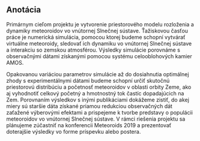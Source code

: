 ## Anotácia
Primárnym cieľom projektu je vytvorenie priestorového modelu rozloženia a dynamiky
meteoroidov vo vnútornej Slnečnej sústave. Ťažiskovou časťou práce je numerická simulácia,
pomocou ktorej budeme schopní vytvárať virtuálne meteoroidy,
sledovať ich dynamiku vo vnútornej Slnečnej sústave a interakciu so zemskou atmosférou.
Výsledky simulácie porovnáme s observačnými dátami získanými pomocou systému celooblohových kamier AMOS.

Opakovanou variáciou parametrov simulácie až do dosiahnutia optimálnej zhody
s experimentálnymi dátami budeme schopní určiť skutočnú priestorovú distribúciu
a početnosť meteoroidov v oblasti orbity Zeme, ako aj vyhodnotiť celkový
početný a hmotnostný tok častíc dopadajúcich na Zem.
Porovnaním výsledkov s inými publikáciami dokážeme zistiť, do akej miery sú
staršie dáta získané priamou redukciou observačných dát zaťažené výberovými
efektami a prispejeme k tvorbe predstavy o populácii meteoroidov vo vnútornej Slnečnej sústave.
V rámci riešenia projektu sa plánujeme zúčastniť na konferencii Meteoroids 2019
a prezentovať doterajšie výsledky vo forme príspevku alebo postera.
